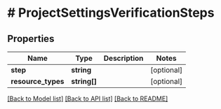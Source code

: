 # # ProjectSettingsVerificationSteps

## Properties

Name | Type | Description | Notes
------------ | ------------- | ------------- | -------------
**step** | **string** |  | [optional] 
**resource_types** | **string[]** |  | [optional] 

[[Back to Model list]](../../README.md#documentation-for-models) [[Back to API list]](../../README.md#documentation-for-api-endpoints) [[Back to README]](../../README.md)


